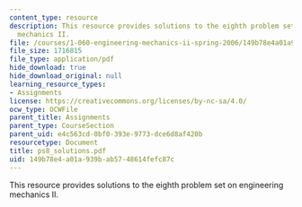 ```yaml
---
content_type: resource
description: This resource provides solutions to the eighth problem set on engineering
  mechanics II.
file: /courses/1-060-engineering-mechanics-ii-spring-2006/149b78e4a01a939bab5748614fefc87c_ps8_solutions.pdf
file_size: 1716815
file_type: application/pdf
hide_download: true
hide_download_original: null
learning_resource_types:
- Assignments
license: https://creativecommons.org/licenses/by-nc-sa/4.0/
ocw_type: OCWFile
parent_title: Assignments
parent_type: CourseSection
parent_uid: e4c563cd-0bf0-393e-9773-dce6d8af420b
resourcetype: Document
title: ps8_solutions.pdf
uid: 149b78e4-a01a-939b-ab57-48614fefc87c
---
```

This resource provides solutions to the eighth problem set on engineering mechanics II.